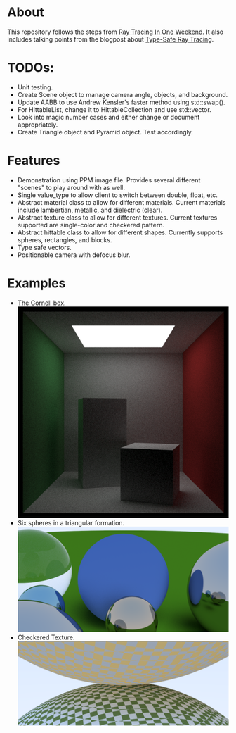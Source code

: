 # About
This repository follows the steps from [Ray Tracing In One Weekend](https://raytracing.github.io/books/RayTracingInOneWeekend.html#overview). It also includes talking points from the blogpost about [Type-Safe Ray Tracing](https://ajeetdsouza.github.io/blog/posts/type-safe-raytracing-in-modern-cpp/).

# TODOs:
- Unit testing.
- Create Scene object to manage camera angle, objects, and background.
- Update AABB to use Andrew Kensler's faster method using  std::swap().
- For HittableList, change it to HittableCollection and use std::vector.
- Look into magic number cases and either change or document appropriately.
- Create Triangle object and Pyramid object. Test accordingly.

# Features
- Demonstration using PPM image file. Provides several different "scenes" to play around with as well.
- Single value_type to allow client to switch between double, float, etc.
- Abstract material class to allow for different materials. Current materials include lambertian, metallic, and dielectric (clear).
- Abstract texture class to allow for different textures. Current textures supported are single-color and checkered pattern.
- Abstract hittable class to allow for different shapes. Currently supports spheres, rectangles, and blocks.
- Type safe vectors.
- Positionable camera with defocus blur.

# Examples
- The Cornell box.
![Example 1](images/raytracing_example5.png)
- Six spheres in a triangular formation.
![Example 2](images/raytracing_example1.png)
- Checkered Texture.
![Example 3](images/raytracing_example4.png)
